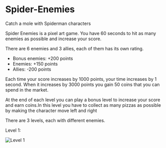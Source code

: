 # Spider-Enemies
Catch a mole with Spiderman characters

Spider Enemies is a pixel art game. You have 60 seconds to hit as many enemies as possible and increase your score. 

There are 6 enemies and 3 allies, each of them has its own rating.
- Bonus enemies: +200 points
- Enemies: +150 points
- Allies: -200 points

Each time your score increases by 1000 points, your time increases by 1 second. When it increases by 3000 points you gain 50 coins that you can spend in the market.

At the end of each level you can play a bonus level to increase your score and earn coins.In this level you have to collect as many pizzas as possible by making the character move left and right

There are 3 levels, each with different enemies.

Level 1:

![Level 1](https://github.com/gianfra097/SpiderEnemies/assets/82977399/3e66cefc-3020-4a47-b32a-2f8c9f5d4d2b)
